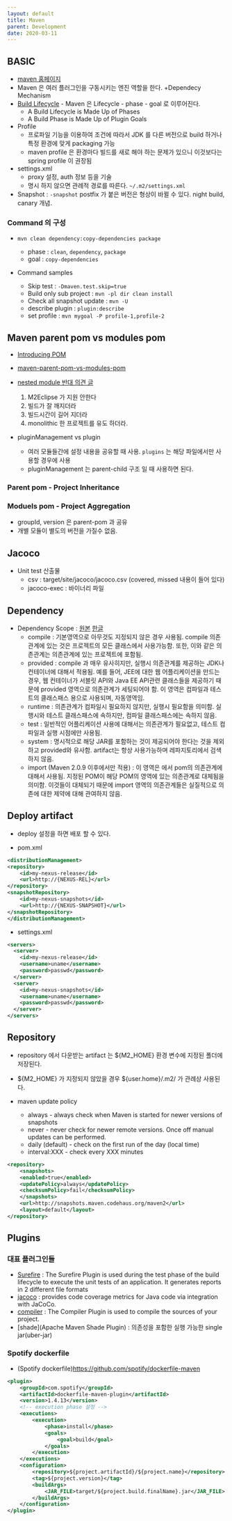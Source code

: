 ```yaml
---
layout: default
title: Maven
parent: Development
date: 2020-03-11
---
```


## BASIC

- [maven 홈페이지](https://maven.apache.org/)
- Maven 은 여러 플러그인을 구동시키는 엔진 역할을 한다. +Dependecy Mechanism
- [Build Lifecycle](https://maven.apache.org/guides/introduction/introduction-to-the-lifecycle.html) - Maven 은 Lifecycle - phase - goal 로 이루어진다.
  - A Build Lifecycle is Made Up of Phases
  - A Build Phase is Made Up of Plugin Goals
- Profile
  - 프로파일 기능을 이용하여 조건에 따라서 JDK 를 다른 버전으로 build 하거나 특정 환경에 맞게 packaging 가능
  - maven profile 은 환경마다 빌드를 새로 해야 하는 문제가 있으니 이것보다는 spring profile 이 권장됨
- settings.xml
  - proxy 설정, auth 정보 등을 기술
  - 명시 하지 않으면 관례적 경로를 따른다. `~/.m2/settings.xml`
- Snapshot : `-snapshot` postfix 가 붙은 버전은 형상이 바뀔 수 있다. night build, canary 개념.

### Command 의 구성

- ```mvn clean dependency:copy-dependencies package```
  - phase : `clean`, `dependency`, `package`
  - goal : `copy-dependencies`

- Command samples
  - Skip test : `-Dmaven.test.skip=true`
  - Build only sub project : `mvn -pl dir clean install`
  - Check all snapshot update : `mvn -U`
  - describe plugin : `plugin:describe`
  - set profile : `mvn mygoal -P profile-1,profile-2`

## Maven parent pom vs modules pom

- [Introducing POM](http://maven.apache.org/guides/introduction/introduction-to-the-pom.html)
- [maven-parent-pom-vs-modules-pom](https://stackoverflow.com/questions/1992213/maven-parent-pom-vs-modules-pom)
- [nested module 반대 의견 글](https://rgladwell.wordpress.com/2010/12/06/4-reasons-why-maven-nested-modules-suck/)
  1. M2Eclipse 가 지원 안한다
  2. 빌드가 잘 깨지더라
  3. 빌드시간이 길어 지더라
  4. monolithic 한 프로젝트를 유도 하더라.

- pluginManagement vs plugin
  - 여러 모듈들간에 설정 내용을 공유할 때 사용. `plugins` 는 해당 파일에서만 사용할 경우에 사용
  - pluginManagement 는 parent-child 구조 일 때 사용하면 된다.

### Parent pom - Project Inheritance

### Moduels pom - Project Aggregation

- groupId, version 은 parent-pom 과 공유
- 개별 모듈이 별도의 버전을 가질수 없음.


## Jacoco

- Unit test 산출물
  - csv : target/site/jacoco/jacoco.csv (covered, missed 내용이 들어 있다)
  - jacoco-exec : 바이너리 파일

## Dependency

- Dependency Scope : [원본](https://maven.apache.org/guides/introduction/introduction-to-dependency-mechanism.html) [한글](https://homo-ware.tistory.com/43)
  - compile : 기본영역으로 아무것도 지정되지 않은 경우 사용됨. compile 의존관계에 있는 것은 프로젝트의 모든 클래스에서 사용가능함. 또한, 이와 같은 의존관계는 의존관계에 있는 프로젝트에 포함됨.
  - provided : compile 과 매우 유사히지만, 실행시 의존관계를 제공하는 JDK나 컨테이너에 대해서 적용됨. 예를 들어, JEE에 대한 웹 어플리케이션을 만드는 경우, 웹 컨테이너가 서블릿 API와 Java EE API관련 클래스들을 제공하기 때문에 provided 영역으로 의존관계가 세팅되어야 함. 이 영역은 컴파일과 테스트의 클래스패스 용으로 사용되며, 자동영역임.
  - runtime : 의존관계가 컴파일시 필요하지 않지만, 실행시 필요함을 의미함. 실행시와 테스트 클래스패스에 속하지만, 컴파일 클래스패스에는 속하지 않음.
  - test : 일반적인 어플리케이션 사용에 대해서는 의존관계가 필요없고, 테스트 컴파일과 실행 시점에만 사용됨.
  - system : 명시적으로 해당 JAR를 포함하는 것이 제공되어야 한다는 것을 제외하고 provided와 유사함. artifact는 항상 사용가능하며 레파지토리에서 검색하지 않음.
  - import (Maven 2.0.9 이후에서만 적용) : 이 영역은 <dependencyManagement>에서 pom의 의존관계에 대해서 사용됨. 지정된 POM이 해당 POM의 <dependencyManagement> 영역에 있는 의존관계로 대체됨을 의미함. 이것들이 대체되기 때문에 import 영역의 의존관계들은 실질적으로 의존에 대한 제약에 대해 관여하지 않음.



## Deploy artifact

- deploy 설정을 하면 배포 할 수 있다.

- pom.xml

```xml
<distributionManagement>
<repository>
    <id>my-nexus-release</id>
    <url>http://{NEXUS-REL}</url>
</repository>
<snapshotRepository>
    <id>my-nexus-snapshots</id>
    <url>http://{NEXUS-SNAPSHOT}</url>
</snapshotRepository>
</distributionManagement>
```

- settings.xml

```xml
<servers>
  <server>
    <id>my-nexus-release</id>
    <username>uname</username>
    <password>passwd</password>
  </server>
  <server>
    <id>my-nexus-snapshots</id>
    <username>uname</username>
    <password>passwd</password>
  </server>
</servers>
```

## Repository

- repository 에서 다운받는 artifact 는 ${M2_HOME} 환경 변수에 지정된 폴더에 저장된다.
- ${M2_HOME} 가 지정되지 않았을 경우 ${user.home}/.m2/ 가 관례상 사용된다.

- maven update policy
  - always - always check when Maven is started for newer versions of snapshots
  - never - never check for newer remote versions. Once off manual updates can be performed.
  - daily (default) - check on the first run of the day (local time)
  - interval:XXX - check every XXX minutes

```xml
<repository>
    <snapshots>
    <enabled>true</enabled>
    <updatePolicy>always</updatePolicy>
    <checksumPolicy>fail</checksumPolicy>
    </snapshots>
    <url>http://snapshots.maven.codehaus.org/maven2</url>
    <layout>default</layout>
</repository>
```
## Plugins

### 대표 플러그인들

- [Surefire](http://maven.apache.org/surefire/maven-surefire-plugin/) : The Surefire Plugin is used during the test phase of the build lifecycle to execute the unit tests of an application. It generates reports in 2 different file formats
- [jacoco](https://www.eclemma.org/jacoco/trunk/doc/maven.html) : provides code coverage metrics for Java code via integration with JaCoCo.
- [compiler](https://maven.apache.org/plugins/maven-compiler-plugin/) : The Compiler Plugin is used to compile the sources of your project.
- [shade](Apache Maven Shade Plugin) : 의존성을 포함한 실행 가능한 single jar(uber-jar)

### Spotify dockerfile

- (Spotify dockerfile)https://github.com/spotify/dockerfile-maven

```xml
<plugin>
    <groupId>com.spotify</groupId>
    <artifactId>dockerfile-maven-plugin</artifactId>
    <version>1.4.13</version>
    <!-- execution phase 설정 -->
    <executions>
        <execution>
            <phase>install</phase>
            <goals>
                <goal>build</goal>
            </goals>
        </execution>
    </executions>
    <configuration>
        <repository>${project.artifactId}/${project.name}</repository>
        <tag>${project.version}</tag>
        <buildArgs>
            <JAR_FILE>target/${project.build.finalName}.jar</JAR_FILE>
        </buildArgs>
    </configuration>
</plugin>
```
